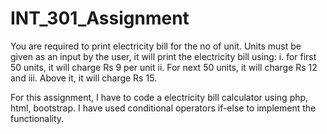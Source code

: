 # INT_301_Assignment



You are required to print electricity bill for the no of unit. Units must be given as an input by the user, it will print the electricity bill using: i. for first 50 units, it will charge Rs 9 per unit ii. For next 50 units, it will charge Rs 12 and iii. Above it, it will charge Rs 15. 



For this assignment, I have to code a electricity bill calculator using php, html, bootstrap. I have used conditional operators if-else to implement the functionality.
